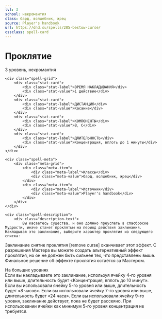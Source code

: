 ```yaml
---
lvl: 3
school: некромантия
class: бард, волшебник, жрец
source: Player's handbook
url: https://dnd.su/spells/285-bestow-curse/
cssclass: spell-card
---
```


<div class="spell-container">
    <div class="spell-header">
        <h1 class="spell-name">Проклятие</h1>
        <div class="spell-level">3 уровень, некромантия</div>
    </div>
    
    <div class="spell-grid">
        <div class="stat-card">
            <div class="stat-label">ВРЕМЯ НАКЛАДЫВАНИЯ</div>
            <div class="stat-value">1 действие</div>
        </div>
        <div class="stat-card">
            <div class="stat-label">ДИСТАНЦИЯ</div>
            <div class="stat-value">Касание</div>
        </div>
        <div class="stat-card">
            <div class="stat-label">КОМПОНЕНТЫ</div>
            <div class="stat-value">В, С</div>
        </div>
        <div class="stat-card">
            <div class="stat-label">ДЛИТЕЛЬНОСТЬ</div>
            <div class="stat-value">Концентрация, вплоть до 1 минуты</div>
        </div>
    </div>
    
    <div class="spell-meta">
        <div class="meta-grid">
            <div class="meta-item">
                <div class="meta-label">Классы</div>
                <div class="meta-value">бард, волшебник, жрец</div>
            </div>
            <div class="meta-item">
                <div class="meta-label">Источник</div>
                <div class="meta-value">Player's handbook</div>
            </div>
        </div>
    </div>
    
    <div class="spell-description">
        <div class="description-text">
            Вы касаетесь существа, и оно должно преуспеть в спасброске Мудрости, иначе станет проклятым на период действия заклинания. Накладывая это заклинание, выберите характер проклятия из следующего списка:
Заклинание снятие проклятия [remove curse] оканчивает этот эффект. С разрешения Мастера вы можете создать альтернативный эффект проклятия, но он не должен быть сильнее тех, что представлены выше. Финальное решение об эффекте проклятия остаётся за Мастером.
        </div>
        <div class="higher-levels">
            <div class="higher-levels-title">На больших уровнях</div>
            <div class="higher-levels-text">
                Если вы накладываете это заклинание, используя ячейку 4-го уровня или выше, длительность будет «Концентрация, вплоть до 10 минут». Если вы использовали ячейку 5-го уровня или выше, длительность будет «8 часов». Если вы использовали ячейку 7-го уровня или выше, длительность будет «24 часа». Если вы использовали ячейку 9-го уровня, заклинание действует, пока не будет рассеяно. При использовании ячейки как минимум 5-го уровня концентрация не требуется.
            </div>
        </div>
    </div>
</div>